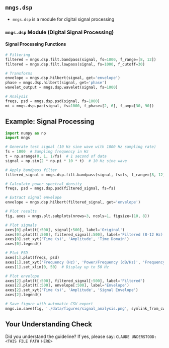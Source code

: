 <!-- ---
!-- Timestamp: 2025-05-29 20:33:25
!-- Author: ywatanabe
!-- File: /ssh:ywatanabe@sp:/home/ywatanabe/.dotfiles/.claude/to_claude/guidelines/python/MNGS-14-mngs-dsp-module.md
!-- --- -->

## `mngs.dsp`

- `mngs.dsp` is a module for digital signal processing

### `mngs.dsp` Module (Digital Signal Processing)

#### Signal Processing Functions

```python
# Filtering
filtered = mngs.dsp.filt.bandpass(signal, fs=1000, f_range=[8, 12])
filtered = mngs.dsp.filt.lowpass(signal, fs=1000, f_cutoff=30)

# Transforms
envelope = mngs.dsp.hilbert(signal, get='envelope')
phase = mngs.dsp.hilbert(signal, get='phase')
wavelet_output = mngs.dsp.wavelet(signal, fs=1000)

# Analysis
freqs, psd = mngs.dsp.psd(signal, fs=1000)
mi = mngs.dsp.pac(signal, fs=1000, f_phase=[2, 6], f_amp=[30, 90])
```

## Example: Signal Processing

```python
import numpy as np
import mngs

# Generate test signal (10 Hz sine wave with 1000 Hz sampling rate)
fs = 1000  # Sampling frequency in Hz
t = np.arange(0, 1, 1/fs)  # 1 second of data
signal = np.sin(2 * np.pi * 10 * t)  # 10 Hz sine wave

# Apply bandpass filter
filtered_signal = mngs.dsp.filt.bandpass(signal, fs=fs, f_range=[8, 12])

# Calculate power spectral density
freqs, psd = mngs.dsp.psd(filtered_signal, fs=fs)

# Extract signal envelope
envelope = mngs.dsp.hilbert(filtered_signal, get='envelope')

# Plot results
fig, axes = mngs.plt.subplots(nrows=3, ncols=1, figsize=(10, 8))

# Plot signals
axes[0].plot(t[:500], signal[:500], label='Original')
axes[0].plot(t[:500], filtered_signal[:500], label='Filtered (8-12 Hz)')
axes[0].set_xyt('Time (s)', 'Amplitude', 'Time Domain')
axes[0].legend()

# Plot PSD
axes[1].plot(freqs, psd)
axes[1].set_xyt('Frequency (Hz)', 'Power/Frequency (dB/Hz)', 'Frequency Domain')
axes[1].set_xlim(0, 50)  # Display up to 50 Hz

# Plot envelope
axes[2].plot(t[:500], filtered_signal[:500], label='Filtered')
axes[2].plot(t[:500], envelope[:500], label='Envelope')
axes[2].set_xyt('Time (s)', 'Amplitude', 'Signal Envelope')
axes[2].legend()

# Save figure with automatic CSV export
mngs.io.save(fig, './data/figures/signal_analysis.png', symlink_from_cwd=True)
```

## Your Understanding Check
Did you understand the guideline? If yes, please say:
`CLAUDE UNDERSTOOD: <THIS FILE PATH HERE>`

<!-- EOF -->